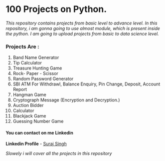 
# 100 Projects on Python.

*This repository contains projects from basic level to advance level. In this repository, i am gonna going to use almost module, which is present inside the python. I am going to upload projects from basic  to data science level.*

### Projects Are :

1. Band Name Generator
2. Tip Calculator
3. Treasure Hunting Game
4. Rock- Paper - Scissor
5. Random Password Generator
6. SBI ATM For Withdrawl, Balance Enquiry, Pin Change, Deposit, Account Report
7. Hangman Game
8. Cryptograph Message (Encryption and Decryption.)
9. Auction Bidder
10. Calculator
11. Blackjack Game
12. Guessing Number Game


#### You can contact on me Linkedin
**Linkedin Profile** - [Suraj Singh](https://www.linkedin.com/in/suraj-singh-b869a4246/)

*Slowely i will cover all the projects in this repository*
